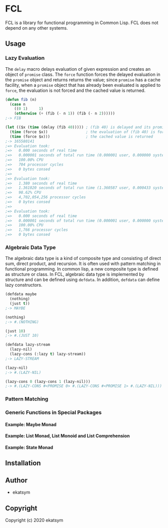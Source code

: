 # FCL
FCL is a library for functional programming in Common Lisp.
FCL does not depend on any other systems.

## Usage

### Lazy Evaluation

The `delay` macro delays evaluation of given expression and creates an object
of `promise` class. The `force` function forces the delayed evaluation in the
`promise` object and returns returns the value; since `promise` has a cache
facility, when a `promise` object that has already been evaluated is applied to
`force`, the evaluation is not forced and the cached value is returned.

```lisp
(defun fib (n)
  (case n
    ((0 1)     1)
    (otherwise (+ (fib (- n 1)) (fib (- n 2))))))
;-> FIB

(let (($x (time (delay (fib 40))))) ; (fib 40) is delayed and its promise is binded to $x
  (time (force $x))                 ; the evaluation of (fib 40) is forced
  (time (force $x)))                ; the cached value is returned
;-> 165580141
;=> Evaluation took:
;=>   0.000 seconds of real time
;=>   0.000001 seconds of total run time (0.000001 user, 0.000000 system)
;=>   100.00% CPU
;=>   704 processor cycles
;=>   0 bytes consed
;=>
;=> Evaluation took:
;=>   1.380 seconds of real time
;=>   1.361020 seconds of total run time (1.360587 user, 0.000433 system)
;=>   98.62% CPU
;=>   4,702,054,256 processor cycles
;=>   0 bytes consed
;=>
;=> Evaluation took:
;=>   0.000 seconds of real time
;=>   0.000001 seconds of total run time (0.000001 user, 0.000000 system)
;=>   100.00% CPU
;=>   1,766 processor cycles
;=>   0 bytes consed
```

### Algebraic Data Type
The algebraic data type is a kind of composite type and consisting of direct
sum, direct product, and recursion. It is often used with pattern matching in
functional programming. In common lisp, a new composite type is defined as
structure or class. In FCL, algebraic data type is implemented by structure and
can be defined using `defdata`.  In addition, `defdata` can define lazy
constructors.

```lisp
(defdata maybe
  (nothing)
  (just t))
;-> MAYBE

(nothing)
;-> #.(NOTHING)

(just 10)
;-> #.(JUST 10)

(defdata lazy-stream
  (lazy-nil)
  (lazy-cons (:lazy t) lazy-stream))
;-> LAZY-STREAM

(lazy-nil)
;-> #.(LAZY-NIL)

(lazy-cons 0 (lazy-cons 1 (lazy-nil)))
;-> #.(LAZY-CONS #<PROMISE 0> #.(LAZY-CONS #<PROMISE 1> #.(LAZY-NIL)))
```

### Pattern Matching

### Generic Functions in Special Packages

#### Example: Maybe Monad

#### Example: List Monad, List Monoid and List Comprehension

#### Example: State Monad

## Installation

## Author

* ekatsym

## Copyright

Copyright (c) 2020 ekatsym
